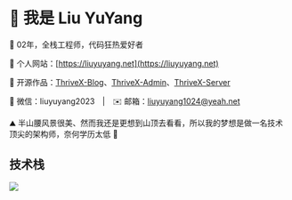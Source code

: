 # 👋 我是 Liu YuYang

🌈 02年，全栈工程师，代码狂热爱好者

🏡 个人网站：[https://liuyuyang.net](https://liuyuyang.net)

🎉 开源作品：[ThriveX-Blog](https://github.com/LiuYuYang01/ThriveX-Blog)、[ThriveX-Admin](https://github.com/LiuYuYang01/ThriveX-Admin)、[ThriveX-Server](https://github.com/LiuYuYang01/ThriveX-Server)

💬 微信：liuyuyang2023  <span style="padding:0 10px">|</span>  ✉️ 邮箱：liuyuyang1024@yeah.net

⛰ 半山腰风景很美、然而我还是更想到山顶去看看，所以我的梦想是做一名技术顶尖的架构师，奈何学历太低 🎯


## 技术栈

<p align="left">
  <a href="https://skillicons.dev">
    <img src="https://skillicons.dev/icons?i=html,css,javascript,typescript,jquery,less,scss,tailwind,react,nextjs,remix,redux,vue,nuxt,pinia,electron,webpack,vite,npm,yarn,pnpm,md,git,github,java,spring,maven,python,flask,express,nodejs,nestjs,prisma,mysql,redis,vercel,docker,linux,vscode,idea,webstorm,pycharm,postman,ps" />
  </a>
</p>
